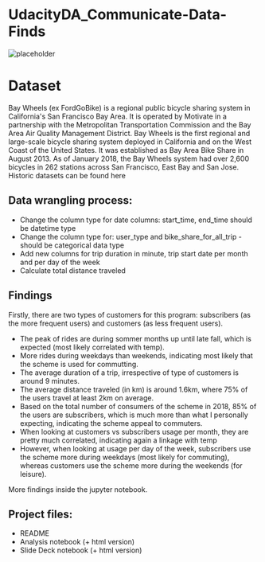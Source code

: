 # UdacityDA_Communicate-Data-Finds
![placeholder](https://www.mercurynews.com/wp-content/uploads/2018/01/salm0728bikes022.jpg)
# Dataset

Bay Wheels (ex FordGoBike) is a regional public bicycle sharing system in California's San Francisco Bay Area. It is operated by Motivate in a partnership with the Metropolitan Transportation Commission and the Bay Area Air Quality Management District. Bay Wheels is the first regional and large-scale bicycle sharing system deployed in California and on the West Coast of the United States. It was established as Bay Area Bike Share in August 2013. As of January 2018, the Bay Wheels system had over 2,600 bicycles in 262 stations across San Francisco, East Bay and San Jose.
Historic datasets can be found here

## Data wrangling process:
* Change the column type for date columns: start_time, end_time should be datetime type 
* Change the column type for: user_type and bike_share_for_all_trip - should be categorical data type
* Add new columns for trip duration in minute, trip start date per month and per day of the week
* Calculate total distance traveled

## Findings

Firstly, there are two types of customers for this program: subscribers (as the more frequent users) and customers (as less frequent users). 

* The peak of rides are during sommer months up until late fall, which is expected (most likely correlated with temp).
* More rides during weekdays than weekends, indicating most likely that the scheme is used for commutting.
* The average duration of a trip, irrespective of type of customers is around 9 minutes.
* The average distance traveled (in km) is around 1.6km, where 75% of the users travel at least 2km on average.
* Based on the total number of consumers of the scheme in 2018, 85% of the users are subscribers, which is much more than what I personally expecting, indicating the scheme appeal to commuters.
* When looking at customers vs subscribers usage per month, they are pretty much correlated, indicating again a linkage with temp
* However, when looking at usage per day of the week, subscribers use the scheme more during weekdays (most likely for commuting), whereas customers use the scheme more during the weekends (for leisure).

More findings inside the jupyter notebook.

## Project files:

* README
* Analysis notebook (+ html version)
* Slide Deck notebook (+ html version)
